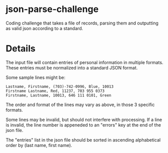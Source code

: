 json-parse-challenge
====================

Coding challenge that takes a file of records, parsing them and outputting as valid json according to a standard.

Details
====================

The input file will contain entries of personal information in multiple formats. These entries must be normalized into a standard JSON format.

Some sample lines might be:

    Lastname, Firstname, (703)-742-0996, Blue, 10013
    Firstname Lastname, Red, 11237, 703 955 0373
    Firstname, Lastname, 10013, 646 111 0101, Green

The order and format of the lines may vary as above, in those 3 specific formats.

Some lines may be invalid, but should not interfere with processing. If a line is invalid, the line number is appeneded to an "errors" key at the end of the json file.

The "entries" list in the json file should be sorted in ascending alphabetical order by (last name, first name).
